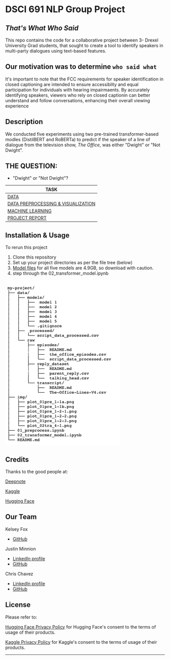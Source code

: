 # DSCI 691 NLP Group Project
## _That's What Who Said_

This repo contains the code for a collaborative project between 3- Drexel University Grad students, that sought to create a tool to identify speakers in multi-party dialogues using text-based features. 

## Our motivation was to determine `who said what`

It's important to note that the FCC requirements for speaker identification in closed captioning are intended to ensure accessiblity and equal participation for individuals with hearing impairmaents. By accurately identifying speakers, viewers who rely on closed captionin can better understand and follow conversations, enhancing their overall viewing experience 

## Description

We conducted five experiments using two pre-trained transformer-based modles (DistilBERT and RoBERTa) to predict if the speaker of a line of dialogue from the television show, *The Office*, was either "Dwight" or "Not Dwight". 

THE QUESTION: 
-------------------

* "Dwight" or "Not Dwight"?


| TASK | 
| ------ | 
| [DATA](https://github.com/Zu1uDe1ta/thats-what-who-said/tree/main/data/raw/transcript)|
| [DATA PREPROCESSING & VISUALIZATION](https://github.com/Zu1uDe1ta/thats-what-who-said/blob/main/01_preprocess.ipynb)|
| [MACHINE LEARNING](https://github.com/Zu1uDe1ta/thats-what-who-said/blob/main/02_transformer_model.ipynb)|
| [PROJECT REPORT](https://drive.google.com/file/d/1XaBfhcn7auxYxwwpKagbL-Q5I8kzMMXD/view?usp=sharing)|


## Installation & Usage

To rerun this project 
1. Clone this repository
2. Set up your project directories as per the file tree (below)
3. [Model files](https://drive.google.com/file/d/10OxPj1INj-wSOZBsxAO-d7HA20Orqs2H/view?usp=sharing) for all five models are 4.9GB, so download with caution. 
4. step through the 02_transformer_model.ipynb

![](/img/tree.png)


## Credits

Thanks to the good people at:

[Deepnote](https://deepnote.com) 

[Kaggle](https://www.kaggle.com)

[Hugging Face](https://huggingface.co)


## Our Team 

Kelsey Fox
 - [GitHub](https://github.com/porktot)

Justin Minnion  
 - [LinkedIn profile](https://www.linkedin.com/in/justinminnion/)  
 - [GitHub](https://github.com/jminnion)

Chris Chavez
 - [LinkedIn profile](https://www.linkedin.com/in/chrischavez1/)<br>
 - [GitHub](https://github.com/Zu1uDe1ta)


## License

Please refer to: 

[Hugging Face Privacy Policy](https://huggingface.co/privacy) for Hugging Face's consent to the terms of usage of their products. 

[Kaggle Privacy Policy](https://www.kaggle.com/privacy) for Kaggle's consent to the terms of usage of their products. 

---
